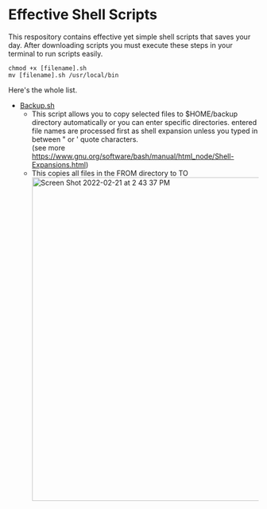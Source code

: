 # Effective Shell Scripts

This respository contains effective yet simple shell scripts that saves your day.
After downloading scripts you must execute these steps in your terminal to run scripts easily.
```
chmod +x [filename].sh
mv [filename].sh /usr/local/bin
```
Here's the whole list.

- [Backup.sh](https://github.com/Osmanyasal/effective_shell_scripts/blob/main/backup.sh)
  - This script allows you to copy selected files to $HOME/backup directory automatically or you can enter specific directories. entered file names are processed first as shell expansion unless you typed in between \" or \' quote characters.<br>(see more https://www.gnu.org/software/bash/manual/html_node/Shell-Expansions.html) <br> 
  - This copies all files in the FROM directory to TO
    <img width="650" alt="Screen Shot 2022-02-21 at 2 43 37 PM" src="https://user-images.githubusercontent.com/22853419/154948950-b669e1f7-e8e8-42d1-9a9c-f401bda259ae.png">
